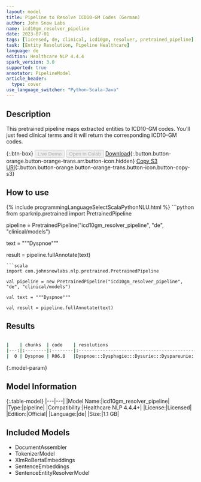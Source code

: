 ```yaml
---
layout: model
title: Pipeline to Resolve ICD10-GM Codes (German)
author: John Snow Labs
name: icd10gm_resolver_pipeline
date: 2023-07-01
tags: [licensed, de, clinical, icd10gm, resolver, pretrained_pipeline]
task: [Entity Resolution, Pipeline Healthcare]
language: de
edition: Healthcare NLP 4.4.4
spark_version: 3.0
supported: true
annotator: PipelineModel
article_header:
  type: cover
use_language_switcher: "Python-Scala-Java"
---
```


## Description

This pretrained pipeline maps extracted entities to ICD10-GM codes. You’ll just feed clinical terms and it will return the corresponding ICD10-GM codes.

{:.btn-box}
<button class="button button-orange" disabled>Live Demo</button>
<button class="button button-orange" disabled>Open in Colab</button>
[Download](https://s3.amazonaws.com/auxdata.johnsnowlabs.com/clinical/models/icd10gm_resolver_pipeline_de_4.4.4_3.0_1688200760355.zip){:.button.button-orange.button-orange-trans.arr.button-icon.hidden}
[Copy S3 URI](s3://auxdata.johnsnowlabs.com/clinical/models/icd10gm_resolver_pipeline_de_4.4.4_3.0_1688200760355.zip){:.button.button-orange.button-orange-trans.button-icon.button-copy-s3}

## How to use



<div class="tabs-box" markdown="1">
{% include programmingLanguageSelectScalaPythonNLU.html %}
```python
from sparknlp.pretrained import PretrainedPipeline

pipeline = PretrainedPipeline("icd10gm_resolver_pipeline", "de", "clinical/models")

text = """Dyspnoe"""

result = pipeline.fullAnnotate(text)
```
```scala
import com.johnsnowlabs.nlp.pretrained.PretrainedPipeline

val pipeline = new PretrainedPipeline("icd10gm_resolver_pipeline", "de", "clinical/models")

val text = """Dyspnoe"""

val result = pipeline.fullAnnotate(text)
```
</div>

## Results

```bash

|    | chunks  | code    | resolutions                                                            | all_codes                                       | all_distances                                             |
|---:|:--------|:--------|:----------------------------------------------------------------------:|------------------------------------------------:|:----------------------------------------------------------|
|  0 | Dyspnoe | R06.0   |Dyspnoe:::Dysphagie:::Dysurie:::Dyspareunie:::Dysthymia:::Dystonie:::...| R06.0:::R13:::R30.0:::N94.1:::F34.1:::G24:::... | 0.0000:::1.0966:::1.1766:::1.2127:::1.2228:::1.3126:::... |

```

{:.model-param}
## Model Information

{:.table-model}
|---|---|
|Model Name:|icd10gm_resolver_pipeline|
|Type:|pipeline|
|Compatibility:|Healthcare NLP 4.4.4+|
|License:|Licensed|
|Edition:|Official|
|Language:|de|
|Size:|1.1 GB|

## Included Models

- DocumentAssembler
- TokenizerModel
- XlmRoBertaEmbeddings
- SentenceEmbeddings
- SentenceEntityResolverModel
